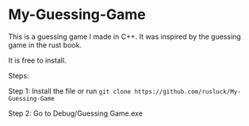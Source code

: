 # My-Guessing-Game

This is a guessing game I made in C++. It was inspired by the guessing game in the rust book.

It is free to install.

Steps:


Step 1: Install the file or run ``git clone https://github.com/rusluck/My-Guessing-Game``

Step 2: Go to Debug/Guessing Game.exe
